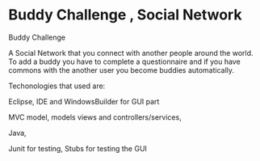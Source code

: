 # Buddy Challenge , Social Network

Buddy Challenge


A Social Network that you connect with another people around the world. To add a buddy you have to complete a questionnaire and if you 
have commons with the another user you become buddies automatically.

Techonologies that used are:

Eclipse, IDE and WindowsBuilder for GUI part 

MVC model, models views and controllers/services,

Java,

Junit for testing, Stubs for testing the GUI
